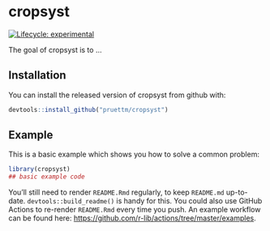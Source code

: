 
<!-- README.md is generated from README.Rmd. Please edit that file -->

# cropsyst

<!-- badges: start -->

[![Lifecycle:
experimental](https://img.shields.io/badge/lifecycle-experimental-orange.svg)](https://lifecycle.r-lib.org/articles/stages.html#experimental)
<!-- badges: end -->

The goal of cropsyst is to …

## Installation

You can install the released version of cropsyst from github with:

``` r
devtools::install_github("pruettm/cropsyst")
```

## Example

This is a basic example which shows you how to solve a common problem:

``` r
library(cropsyst)
## basic example code
```

You’ll still need to render `README.Rmd` regularly, to keep `README.md`
up-to-date. `devtools::build_readme()` is handy for this. You could also
use GitHub Actions to re-render `README.Rmd` every time you push. An
example workflow can be found here:
<https://github.com/r-lib/actions/tree/master/examples>.

